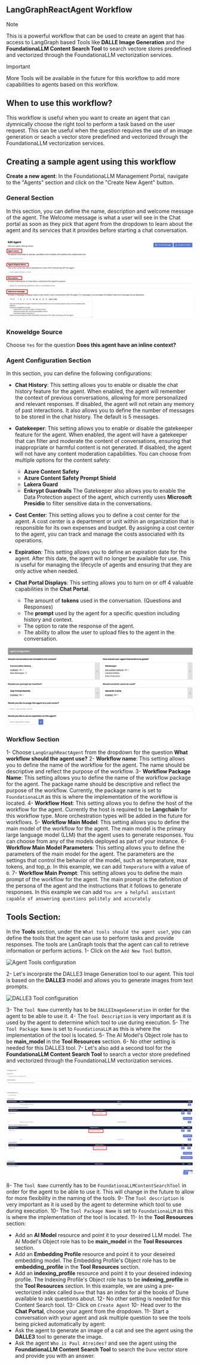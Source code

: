 ## LangGraphReactAgent Workflow

> [!NOTE] 
> This is a powerful workflow that can be used to create an agent that has access to LangGraph based Tools like **DALLE Image Generation** and the **FoundationaLLM Content Search Tool** to search vectore stores predefined and vectorized through the FoundationaLLM vectorization services.

> [!IMPORTANT]
> More Tools will be available in the future for this workflow to add more capabilities to agents based on this workflow.

## When to use this workflow?

This workflow is useful when you want to create an agent that can dymnically choose the right tool to perform a task based on the user request. This can be useful when the question requires the use of an image generation or seach a vector store predefined and vectorized through the FoundationaLLM vectorization services.

## Creating a sample agent using this workflow

**Create a new agent**: In the FoundationaLLM Management Portal, navigate to the "Agents" section and click on the "Create New Agent" button.

### General Section

In this section, you can define the name, description and welcome message of the agent.  The Welcome message is what a user will see in the Chat portal as soon as they pick that agent from the dropdown to learn about the agent and its services that it provides before starting a chat conversation.

![General Agent information](./media/agent_Workflow_1.png)

### Knoweldge Source

Choose `Yes` for the question **Does this agent have an inline context?**

### Agent Configuration Section

In this section, you can define the following configurations:

- **Chat History**: This setting allows you to enable or disable the chat history feature for the agent. When enabled, the agent will remember the context of previous conversations, allowing for more personalized and relevant responses. If disabled, the agent will not retain any memory of past interactions. It also allows you to define the number of messages to be stored in the chat history. The default is 5 messages.

- **Gatekeeper**: This setting allows you to enable or disable the gatekeeper feature for the agent. When enabled, the agent will have a gatekeeper that can filter and moderate the content of conversations, ensuring that inappropriate or harmful content is not generated. If disabled, the agent will not have any content moderation capabilities. 
You can choose from multiple options for the content safety:
  - **Azure Content Safety**
  - **Azure Content Safety Prompt Shield**
  - **Lakera Guard**
  - **Enkrypt Guardrails**
The Gatekeeper also allows you to enable the Data Protection aspect of the agent, which currently uses **Microsoft Presidio** to filter sensitive data in the conversations.

- **Cost Center**: This setting allows you to define a cost center for the agent. A cost center is a department or unit within an organization that is responsible for its own expenses and budget. By assigning a cost center to the agent, you can track and manage the costs associated with its operations.

- **Expiration**: This setting allows you to define an expiration date for the agent. After this date, the agent will no longer be available for use. This is useful for managing the lifecycle of agents and ensuring that they are only active when needed.

- **Chat Portal Displays**: This setting allows you to turn on or off 4 valuable capabilities in the **Chat Portal**.
  - The amount of **tokens** used in the conversation. (Questions and Responses)
  - The **prompt** used by the agent for a specific question including history and context.
  - The option to rate the response of the agent.
  - The ability to allow the user to upload files to the agent in the conversation.

![Agent Configuration Section](./media/agent_Workflow_2.png)

### Workflow Section

1- Choose `LangGraphReactAgent` from the dropdown for the question **What workflow should the agent use?**
2- **Workflow name**: This setting allows you to define the name of the workflow for the agent. The name should be descriptive and reflect the purpose of the workflow.
3- **Workflow Package Name**: This setting allows you to define the name of the workflow package for the agent. The package name should be descriptive and reflect the purpose of the workflow. Currently, the package name is set to `FoundationaLLM` as this is where the implementation of the workflow is located.
4- **Workflow Host**: This setting allows you to define the host of the workflow for the agent. Currently the host is required to be **Langchain** for this workflow type. More orchestration types will be added in the future for workflows.
5- **Workflow Main Model**: This setting allows you to define the main model of the workflow for the agent. The main model is the primary large language model (LLM) that the agent uses to generate responses. You can choose from any of the models deployed as part of your instance.
6- **Workflow Main Model Parameters**: This setting allows you to define the parameters of the main model for the agent. The parameters are the settings that control the behavior of the model, such as temperature, max tokens, and top_p.  In this example, we can add `Temperature` with a value of `0`.
7- **Workflow Main Prompt**: This setting allows you to define the main prompt of the workflow for the agent. The main prompt is the definition of the persona of the agent and the instructions that it follows to generate responses. In this example we can add `You are a helpful assistant capable of answering questions politely and accurately`

## Tools Section:

In the **Tools** section, under the `What tools should the agent use?`, you can define the tools that the agent can use to perform tasks and provide responses. The tools are LanGraph tools that the agent can call to retrieve information or perform actions.
1- Click on the `Add New Tool` button.

![Agent Tools configuration](./media/agent_Workflow_4.png)

2- Let's incorprate the DALLE3 Image Generation tool to our agent. This tool is based on the **DALLE3** model and allows you to generate images from text prompts. 

![DALLE3 Tool configuration](./media/agent_Workflow_5.png)

3- The `Tool Name` currently has to be `DALLEImageGeneration` in order for the agent to be able to use it. 
4- The `Tool Description` is very important as it is used by the agent to determine which tool to use during execution.
5- The `Tool Package Name` is set to `FoundationaLLM` as this is where the implementation of the tool is located.
5- The AI Model's Object role has to be **main_model** in the **Tool Resources** section.
6- No other setting is needed for this DALLE3 tool.
7- Let's also add a second tool for the **FoundationaLLM Content Search Tool** to search a vector store predefined and vectorized through the FoundationaLLM vectorization services.
 
 ![FoundationaLLM Content Search Tool configuration](./media/agent_Workflow_19.png)
 
 8- The `Tool Name` currently has to be `FoundationaLLMContentSearchTool` in order for the agent to be able to use it.  This will change in the future to allow for more flexibility in the naming of the tools.
 9- The `Tool description` is very important as it is used by the agent to determine which tool to use during execution.
 10- The `Tool Package Name` is set to `FoundationaLLM` as this is where the implementation of the tool is located. 
 11- In the **Tool Resources** section:
  - Add an **AI Model** resource and point it to your deseired LLM model. The AI Model's Object role has to be **main_model** in the **Tool Resources** section.
  - Add an **Embedding Profile** resource and point it to your deseired embedding model. The Embedding Profile's Object role has to be **embedding_profile** in the **Tool Resources** section.
  - Add an **indexing_profile** resource and point it to your deseired indexing profile. The Indexing Profile's Object role has to be **indexing_profile** in the **Tool Resources** section.  In this example, we are using a pre-vectorized index called `Dune` that has an index for al the books of Dune available to ask questions about.
12- No other setting is needed for this Content Search tool.
13- Click on `Create Agent` 
10- Head over to the **Chat Portal**, choose your agent from the dropdown.
11- Start a conversation with your agent and ask multiple question to see the tools being picked automatically by agent:
 - Ask the agent to generate an image of a cat and see the agent using the **DALLE3** tool to generate the image.
 - Ask the agent `Who is Paul Atreides?` and see the agent using the **FoundationaLLM Content Search Tool** to search the `Dune` vector store and provide you with an answer.
